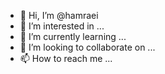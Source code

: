 - 👋 Hi, I’m @hamraei
- 👀 I’m interested in ...
- 🌱 I’m currently learning ...
- 💞️ I’m looking to collaborate on ...
- 📫 How to reach me ...

<!---
hamraei/hamraei is a ✨ special ✨ repository because its `README.md` (this file) appears on your GitHub profile.
You can click the Preview link to take a look at your changes.
--->
